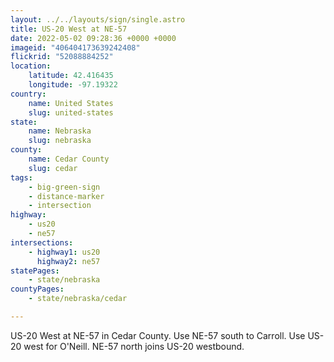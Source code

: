 ```yaml
---
layout: ../../layouts/sign/single.astro
title: US-20 West at NE-57
date: 2022-05-02 09:28:36 +0000 +0000
imageid: "406404173639242408"
flickrid: "52088884252"
location:
    latitude: 42.416435
    longitude: -97.19322
country:
    name: United States
    slug: united-states
state:
    name: Nebraska
    slug: nebraska
county:
    name: Cedar County
    slug: cedar
tags:
    - big-green-sign
    - distance-marker
    - intersection
highway:
    - us20
    - ne57
intersections:
    - highway1: us20
      highway2: ne57
statePages:
    - state/nebraska
countyPages:
    - state/nebraska/cedar

---
```

US-20 West at NE-57 in Cedar County.  Use NE-57 south to Carroll.  Use US-20 west for O'Neill.  NE-57 north joins US-20 westbound.